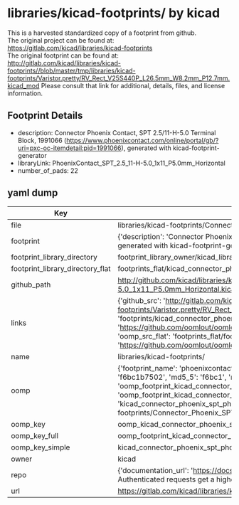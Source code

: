 # libraries/kicad-footprints/ by kicad  
This is a harvested standardized copy of a footprint from github.  
The original project can be found at:  
https://gitlab.com/kicad/libraries/kicad-footprints  
The original footprint can be found at:
http://gitlab.com/kicad/libraries/kicad-footprints//blob/master/tmp/libraries/kicad-footprints/Varistor.pretty/RV_Rect_V25S440P_L26.5mm_W8.2mm_P12.7mm.kicad_mod
Please consult that link for additional, details, files, and license information.  
## Footprint Details
* description: Connector Phoenix Contact, SPT 2.5/11-H-5.0 Terminal Block, 1991066 (https://www.phoenixcontact.com/online/portal/gb/?uri=pxc-oc-itemdetail:pid=1991066), generated with kicad-footprint-generator  
* libraryLink: PhoenixContact_SPT_2.5_11-H-5.0_1x11_P5.0mm_Horizontal  
* number_of_pads: 22  
## yaml dump  
| Key | Value |  
| --- | --- |  
| file | libraries/kicad-footprints/Connector_Phoenix_SPT.pretty/PhoenixContact_SPT_2.5_11-H-5.0_1x11_P5.0mm_Horizontal.kicad_mod |  
| footprint | {'description': 'Connector Phoenix Contact, SPT 2.5/11-H-5.0 Terminal Block, 1991066 (https://www.phoenixcontact.com/online/portal/gb/?uri=pxc-oc-itemdetail:pid=1991066), generated with kicad-footprint-generator', 'libraryLink': 'PhoenixContact_SPT_2.5_11-H-5.0_1x11_P5.0mm_Horizontal', 'number_of_pads': 22} |  
| footprint_library_directory | footprint_library_owner/kicad_libraries/kicad-footprints/ |  
| footprint_library_directory_flat | footprints_flat/kicad_connector_phoenix_spt_phoenixcontact_spt_2_5_11_h_5_0_1x11_p5_0mm_horizontal/working |  
| github_path | http://github.com/kicad/libraries/kicad-footprints//blob/master/tmp/libraries/kicad-footprints/Connector_Phoenix_SPT.pretty/PhoenixContact_SPT_2.5_11-H-5.0_1x11_P5.0mm_Horizontal.kicad_mod |  
| links | {'github_src': 'http://gitlab.com/kicad/libraries/kicad-footprints//blob/master/tmp/libraries/kicad-footprints/Varistor.pretty/RV_Rect_V25S440P_L26.5mm_W8.2mm_P12.7mm.kicad_mod', 'github_src_repo': 'https://gitlab.com/kicad/libraries/kicad-footprints', 'oomp_bot': 'footprints/kicad_connector_phoenix_spt_phoenixcontact_spt_2_5_11_h_5_0_1x11_p5_0mm_horizontal/working', 'oomp_bot_github': 'https://github.com/oomlout/oomlout_oomp_footprint_bot/tree/main/footprints/kicad_connector_phoenix_spt_phoenixcontact_spt_2_5_11_h_5_0_1x11_p5_0mm_horizontal/working', 'oomp_src_flat': 'footprints_flat/footprints_flat/kicad_connector_phoenix_spt_phoenixcontact_spt_2_5_11_h_5_0_1x11_p5_0mm_horizontal/working', 'oomp_src_flat_github': 'https://github.com/oomlout/oomlout_oomp_footprint_src/tree/main/footprints_flat/kicad_connector_phoenix_spt_phoenixcontact_spt_2_5_11_h_5_0_1x11_p5_0mm_horizontal/working'} |  
| name | libraries/kicad-footprints/ |  
| oomp | {'footprint_name': 'phoenixcontact_spt_2_5_11_h_5_0_1x11_p5_0mm_horizontal', 'library_name': 'connector_phoenix_spt', 'md5': 'f6bc1b75020a8186c6c3b28dc9fa2d75', 'md5_10': 'f6bc1b7502', 'md5_5': 'f6bc1', 'md5_6': 'f6bc1b', 'oomp_key': 'oomp_kicad_connector_phoenix_spt_phoenixcontact_spt_2_5_11_h_5_0_1x11_p5_0mm_horizontal', 'oomp_key_extra': 'oomp_footprint_kicad_connector_phoenix_spt_phoenixcontact_spt_2_5_11_h_5_0_1x11_p5_0mm_horizontal', 'oomp_key_full': 'oomp_footprint_kicad_connector_phoenix_spt_phoenixcontact_spt_2_5_11_h_5_0_1x11_p5_0mm_horizontal_f6bc1b', 'oomp_key_simple': 'kicad_connector_phoenix_spt_phoenixcontact_spt_2_5_11_h_5_0_1x11_p5_0mm_horizontal', 'original_filename': 'libraries/kicad-footprints/Connector_Phoenix_SPT.pretty/PhoenixContact_SPT_2.5_11-H-5.0_1x11_P5.0mm_Horizontal.kicad_mod', 'owner_name': 'kicad'} |  
| oomp_key | oomp_kicad_connector_phoenix_spt_phoenixcontact_spt_2_5_11_h_5_0_1x11_p5_0mm_horizontal |  
| oomp_key_full | oomp_footprint_kicad_connector_phoenix_spt_phoenixcontact_spt_2_5_11_h_5_0_1x11_p5_0mm_horizontal |  
| oomp_key_simple | kicad_connector_phoenix_spt_phoenixcontact_spt_2_5_11_h_5_0_1x11_p5_0mm_horizontal |  
| owner | kicad |  
| repo | {'documentation_url': 'https://docs.github.com/rest/overview/resources-in-the-rest-api#rate-limiting', 'message': "API rate limit exceeded for 84.66.173.59. (But here's the good news: Authenticated requests get a higher rate limit. Check out the documentation for more details.)"} |  
| url | https://gitlab.com/kicad/libraries/kicad-footprints |  

